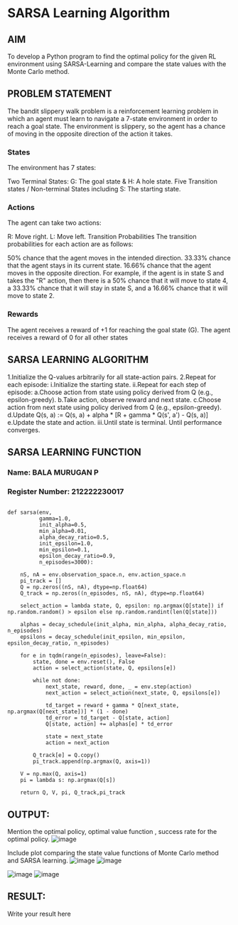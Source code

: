# SARSA Learning Algorithm


## AIM
To develop a Python program to find the optimal policy for the given RL environment using SARSA-Learning and compare the state values with the Monte Carlo method.

## PROBLEM STATEMENT
The bandit slippery walk problem is a reinforcement learning problem in which an agent must learn to navigate a 7-state environment in order to reach a goal state. The environment is slippery, so the agent has a chance of moving in the opposite direction of the action it takes.

### States
The environment has 7 states:

Two Terminal States: G: The goal state & H: A hole state.
Five Transition states / Non-terminal States including S: The starting state.
### Actions
The agent can take two actions:

R: Move right.
L: Move left.
Transition Probabilities
The transition probabilities for each action are as follows:

50% chance that the agent moves in the intended direction.
33.33% chance that the agent stays in its current state.
16.66% chance that the agent moves in the opposite direction.
For example, if the agent is in state S and takes the "R" action, then there is a 50% chance that it will move to state 4, a 33.33% chance that it will stay in state S, and a 16.66% chance that it will move to state 2.

### Rewards
The agent receives a reward of +1 for reaching the goal state (G). The agent receives a reward of 0 for all other states

## SARSA LEARNING ALGORITHM
1.Initialize the Q-values arbitrarily for all state-action pairs.
2.Repeat for each episode:
  i.Initialize the starting state.
  ii.Repeat for each step of episode:
    a.Choose action from state using policy derived from Q (e.g., epsilon-greedy).
    b.Take action, observe reward and next state.
    c.Choose action from next state using policy derived from Q (e.g., epsilon-greedy).
    d.Update Q(s, a) := Q(s, a) + alpha * [R + gamma * Q(s', a') - Q(s, a)]
    e.Update the state and action.
iii.Until state is terminal.
Until performance converges.
## SARSA LEARNING FUNCTION
### Name: BALA MURUGAN P
### Register Number: 212222230017
```

def sarsa(env,
          gamma=1.0,
          init_alpha=0.5,
          min_alpha=0.01,
          alpha_decay_ratio=0.5,
          init_epsilon=1.0,
          min_epsilon=0.1,
          epsilon_decay_ratio=0.9,
          n_episodes=3000):

    nS, nA = env.observation_space.n, env.action_space.n
    pi_track = []
    Q = np.zeros((nS, nA), dtype=np.float64)
    Q_track = np.zeros((n_episodes, nS, nA), dtype=np.float64)

    select_action = lambda state, Q, epsilon: np.argmax(Q[state]) if np.random.random() > epsilon else np.random.randint(len(Q[state]))

    alphas = decay_schedule(init_alpha, min_alpha, alpha_decay_ratio, n_episodes)
    epsilons = decay_schedule(init_epsilon, min_epsilon, epsilon_decay_ratio, n_episodes)

    for e in tqdm(range(n_episodes), leave=False):
        state, done = env.reset(), False
        action = select_action(state, Q, epsilons[e])

        while not done:
            next_state, reward, done, _ = env.step(action)
            next_action = select_action(next_state, Q, epsilons[e])

            td_target = reward + gamma * Q[next_state, np.argmax(Q[next_state])] * (1 - done)
            td_error = td_target - Q[state, action]
            Q[state, action] += alphas[e] * td_error

            state = next_state
            action = next_action

        Q_track[e] = Q.copy()
        pi_track.append(np.argmax(Q, axis=1))

    V = np.max(Q, axis=1)
    pi = lambda s: np.argmax(Q[s])

    return Q, V, pi, Q_track,pi_track
```

## OUTPUT:
Mention the optimal policy, optimal value function , success rate for the optimal policy.
![image](https://github.com/user-attachments/assets/0a2aa07e-df87-4d5a-aaff-2b04cceb107f)

Include plot comparing the state value functions of Monte Carlo method and SARSA learning.
![image](https://github.com/user-attachments/assets/08521f4f-ed22-4e2d-901b-e1c583e2d6b3)
![image](https://github.com/user-attachments/assets/4770aaa2-edef-46c2-bb3b-503ca0e56699)

![image](https://github.com/user-attachments/assets/bf1e1d65-e847-402d-8c6a-abc8786f92a6)
![image](https://github.com/user-attachments/assets/c89ab90b-d64f-4474-aab6-7e6bfdcfb560)



## RESULT:

Write your result here
